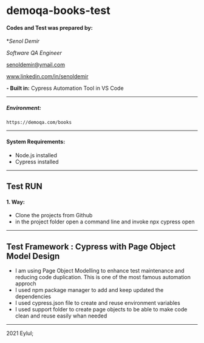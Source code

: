 # demoqa-books-test


#### Codes and Test was prepared by:
**Senol Demir*

*Software QA Engineer*

senoldemir@ymail.com

www.linkedin.com/in/senoldemir


**- Built in:** Cypress Automation Tool in VS Code


------------
##### Environment: 
`https://demoqa.com/books`

------------
#### System Requirements: 
- Node.js installed
- Cypress installed 



------------
## Test RUN 


#### 1. Way:
 - Clone the projects from Github
 - in the project folder open a command line and invoke
    npx cypress open

 

------------
 

## Test Framework : Cypress with Page Object Model Design
- I am using Page Object Modelling to enhance test maintenance and reducing code duplication. This is one of the most famous automation approch
- I used npm package manager to add and keep updated the dependencies
- I used cypress.json file to create and reuse environment variables
- I used support folder to create page objects to be able to make code clean and reuse easily whan needed

 
 
------------

2021 Eylul;


